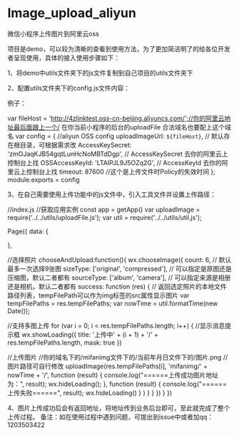 # Image_upload_aliyun
微信小程序上传图片到阿里云oss

项目是demo，可以较为清晰的查看到使用方法，为了更加简洁明了的给各位开发者呈现使用，具体的接入使用步骤如下：

1、将demo中utils文件夹下的js文件复制到自己项目的utils文件夹下

2、配置utils文件夹下的config.js文件内容：

例子：

var fileHost = 'http://4zlinktest.oss-cn-beijing.aliyuncs.com/';//你的阿里云地址最后面跟上一个/   在你当前小程序的后台的uploadFile 合法域名也要配上这个域名
var config = {
//aliyun OSS config
uploadImageUrl: `${fileHost}`, // 默认存在根目录，可根据需求改
AccessKeySecret: 'zmOJaqKJB54gqtLunHcNoMBTdDgp',        // AccessKeySecret 去你的阿里云上控制台上找
OSSAccessKeyId: 'LTAIPJL9J5OZq2G',         // AccessKeyId 去你的阿里云上控制台上找
timeout: 87600 //这个是上传文件时Policy的失效时间
};
module.exports = config

3、在自己需要使用上传功能中的js文件中，引入工具文件并设置上传路径：

//index.js
//获取应用实例
const app = getApp()
var uploadImage = require('../../utils/uploadFile.js');
var util = require('../../utils/util.js');

Page({
data: {

},

//选择照片
chooseAndUpload:function(){
wx.chooseImage({
count: 6, // 默认最多一次选择9张图
sizeType: ['original', 'compressed'], // 可以指定是原图还是压缩图，默认二者都有
sourceType: ['album', 'camera'], // 可以指定来源是相册还是相机，默认二者都有
success: function (res) {
// 返回选定照片的本地文件路径列表，tempFilePath可以作为img标签的src属性显示图片
var tempFilePaths = res.tempFilePaths;
var nowTime = util.formatTime(new Date());

//支持多图上传
for (var i = 0; i < res.tempFilePaths.length; i++) {
//显示消息提示框
wx.showLoading({
title: '上传中' + (i + 1) + '/' + res.tempFilePaths.length,
mask: true
})

//上传图片
//你的域名下的/mifanimg文件下的/当前年月日文件下的/图片.png
//图片路径可自行修改
uploadImage(res.tempFilePaths[i], 'mifanimg/' + nowTime + '/',
function (result) {
console.log("======上传成功图片地址为：", result);
wx.hideLoading();
}, function (result) {
console.log("======上传失败======", result);
wx.hideLoading()
}
)
}
}
})
}
})

4、图片上传成功后会有返回地址，将地址传到业务后台即可，至此就完成了整个上传过程。
备注：如在使用过程中遇到问题，可提出到issue中或者加qq：1203503422



